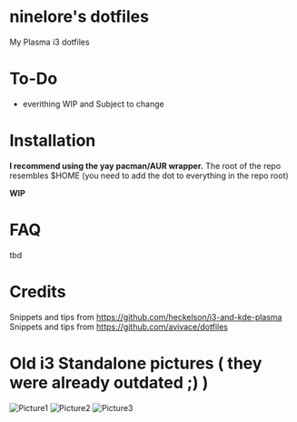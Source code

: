 # ninelore's dotfiles
My Plasma i3 dotfiles


# To-Do
* everithing WIP and Subject to change

# Installation
**I recommend using the yay pacman/AUR wrapper.**
The root of the repo resembles $HOME (you need to add the dot to everything in the repo root)

**WIP**

# FAQ
tbd

# Credits
Snippets and tips from https://github.com/heckelson/i3-and-kde-plasma     
Snippets and tips from https://github.com/avivace/dotfiles

# Old i3 Standalone pictures ( they were already outdated ;) )
![Picture1](.previewPics/Preview1.png)
![Picture2](.previewPics/PreviewDmenubar.png)
![Picture3](.previewPics/PreviewDmenuTasks.png)
